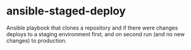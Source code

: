 # ansible-staged-deploy

Ansible playbook that clones a repository and if there were changes deploys
to a staging environment first, and on second run (and no new changes) to
production.
